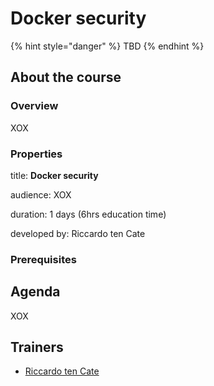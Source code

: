 # Docker security

{% hint style="danger" %}
TBD
{% endhint %}

## About the course

### Overview

XOX

### Properties

title: **Docker security**

audience: XOX

duration: 1 days \(6hrs education time\)

developed by: Riccardo ten Cate

### Prerequisites

## Agenda

XOX

## Trainers

* [Riccardo ten Cate](../trainers/riccardo-ten-cate.md)

